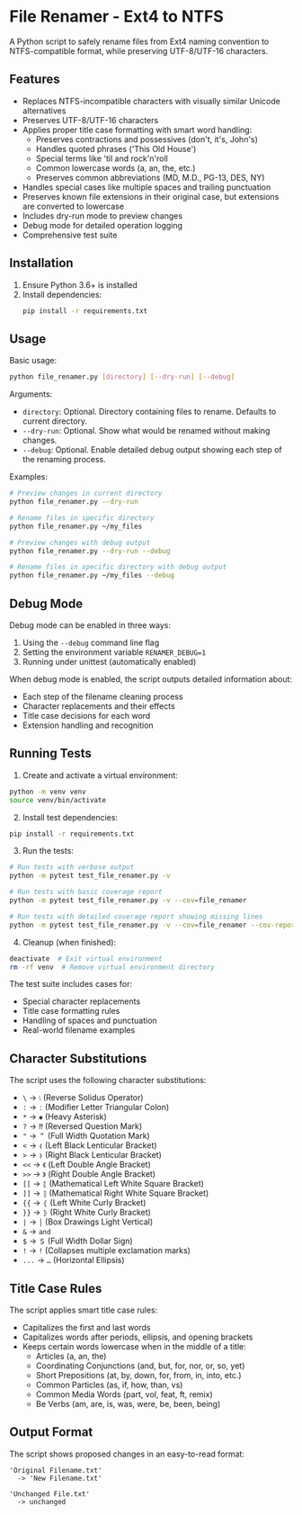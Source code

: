 # File Renamer - Ext4 to NTFS

A Python script to safely rename files from Ext4 naming convention to NTFS-compatible format, while preserving UTF-8/UTF-16 characters.

## Features

- Replaces NTFS-incompatible characters with visually similar Unicode alternatives
- Preserves UTF-8/UTF-16 characters
- Applies proper title case formatting with smart word handling:
  - Preserves contractions and possessives (don't, it's, John's)
  - Handles quoted phrases ('This Old House')
  - Special terms like 'til and rock'n'roll
  - Common lowercase words (a, an, the, etc.)
  - Preserves common abbreviations (MD, M.D., PG-13, DES, NY)
- Handles special cases like multiple spaces and trailing punctuation
- Preserves known file extensions in their original case, but extensions are converted to lowercase
- Includes dry-run mode to preview changes
- Debug mode for detailed operation logging
- Comprehensive test suite

## Installation

1. Ensure Python 3.6+ is installed
2. Install dependencies:
   ```bash
   pip install -r requirements.txt
   ```

## Usage

Basic usage:
```bash
python file_renamer.py [directory] [--dry-run] [--debug]
```

Arguments:
- `directory`: Optional. Directory containing files to rename. Defaults to current directory.
- `--dry-run`: Optional. Show what would be renamed without making changes.
- `--debug`: Optional. Enable detailed debug output showing each step of the renaming process.

Examples:
```bash
# Preview changes in current directory
python file_renamer.py --dry-run

# Rename files in specific directory
python file_renamer.py ~/my_files

# Preview changes with debug output
python file_renamer.py --dry-run --debug

# Rename files in specific directory with debug output
python file_renamer.py ~/my_files --debug
```

## Debug Mode

Debug mode can be enabled in three ways:
1. Using the `--debug` command line flag
2. Setting the environment variable `RENAMER_DEBUG=1`
3. Running under unittest (automatically enabled)

When debug mode is enabled, the script outputs detailed information about:
- Each step of the filename cleaning process
- Character replacements and their effects
- Title case decisions for each word
- Extension handling and recognition

## Running Tests

1. Create and activate a virtual environment:
```bash
python -m venv venv
source venv/bin/activate
```

2. Install test dependencies:
```bash
pip install -r requirements.txt
```

3. Run the tests:
```bash
# Run tests with verbose output
python -m pytest test_file_renamer.py -v

# Run tests with basic coverage report
python -m pytest test_file_renamer.py -v --cov=file_renamer

# Run tests with detailed coverage report showing missing lines
python -m pytest test_file_renamer.py -v --cov=file_renamer --cov-report=term-missing
```

4. Cleanup (when finished):
```bash
deactivate  # Exit virtual environment
rm -rf venv  # Remove virtual environment directory
```

The test suite includes cases for:
- Special character replacements
- Title case formatting rules
- Handling of spaces and punctuation
- Real-world filename examples

## Character Substitutions

The script uses the following character substitutions:
- `\` → `⧵` (Reverse Solidus Operator)
- `:` → `ː` (Modifier Letter Triangular Colon)
- `*` → `✱` (Heavy Asterisk)
- `?` → `⁇` (Reversed Question Mark)
- `"` → `＂` (Full Width Quotation Mark)
- `<` → `❬` (Left Black Lenticular Bracket)
- `>` → `❭` (Right Black Lenticular Bracket)
- `<<` → `《` (Left Double Angle Bracket)
- `>>` → `》` (Right Double Angle Bracket)
- `[[` → `⟦` (Mathematical Left White Square Bracket)
- `]]` → `⟧` (Mathematical Right White Square Bracket)
- `{{` → `⦃` (Left White Curly Bracket)
- `}}` → `⦄` (Right White Curly Bracket)
- `|` → `│` (Box Drawings Light Vertical)
- `&` → `and`
- `$` → `＄` (Full Width Dollar Sign)
- `!` → `!` (Collapses multiple exclamation marks)
- `...` → `…` (Horizontal Ellipsis)

## Title Case Rules

The script applies smart title case rules:
- Capitalizes the first and last words
- Capitalizes words after periods, ellipsis, and opening brackets
- Keeps certain words lowercase when in the middle of a title:
  - Articles (a, an, the)
  - Coordinating Conjunctions (and, but, for, nor, or, so, yet)
  - Short Prepositions (at, by, down, for, from, in, into, etc.)
  - Common Particles (as, if, how, than, vs)
  - Common Media Words (part, vol, feat, ft, remix)
  - Be Verbs (am, are, is, was, were, be, been, being)

## Output Format

The script shows proposed changes in an easy-to-read format:
```
'Original Filename.txt'
  -> 'New Filename.txt'

'Unchanged File.txt'
  -> unchanged
